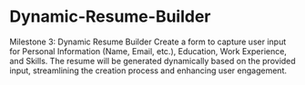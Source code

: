 # Dynamic-Resume-Builder
Milestone 3: Dynamic Resume Builder 
Create a form to capture user input for Personal Information (Name, Email, etc.), Education, Work Experience, and Skills. The resume will be generated dynamically based on the provided input, streamlining the creation process and enhancing user engagement.


